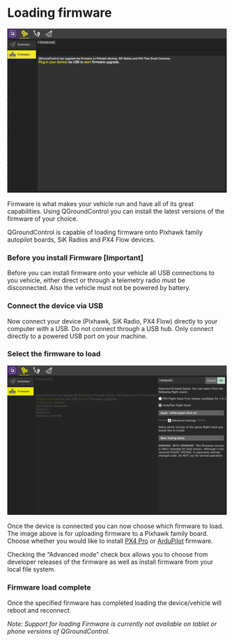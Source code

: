 # Loading firmware

![](images/SetupViewFirmware.jpg)

Firmware is what makes your vehicle run and have all of its great capabilities. Using QGroundControl you can install the latest versions of the firmware of your choice.

QGroundControl is capable of loading firmware onto Pixhawk family autopilot boards, SiK Radios and PX4 Flow devices.

### Before you install Firmware [Important]

Before you can install firmware onto your vehicle all USB connections to you vehicle, either direct or through a telemetry radio must be disconnected. Also the vehicle must not be powered by battery. 

### Connect the device via USB

Now connect your device (Pixhawk, SiK Radio, PX4 Flow) directly to your computer with a USB. Do not connect through a USB hub. Only connect directly to a powered USB port on your machine.

### Select the firmware to load

![](images/SettingsViewFirmwareSelect.jpg)

Once the device is connected you can now choose which firmware to load. The image above is for uploading firmware to a Pixhawk family board. Choose whether you would like to install [PX4 Pro](http://px4.io/) or [ArduPilot](http://ardupilot.com) firmware.

Checking the “Advanced mode” check box allows you to choose from developer releases of the firmware as well as install firmware from your local file system.

### Firmware load complete

Once the specified firmware has completed loading the device/vehicle will reboot and reconnect.

*Note: Support for loading Firmware is currently not available on tablet or phone versions of QGroundControl.*
